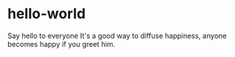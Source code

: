 # hello-world
Say hello to everyone
It's a good way to diffuse happiness, anyone becomes happy if you greet him. 
